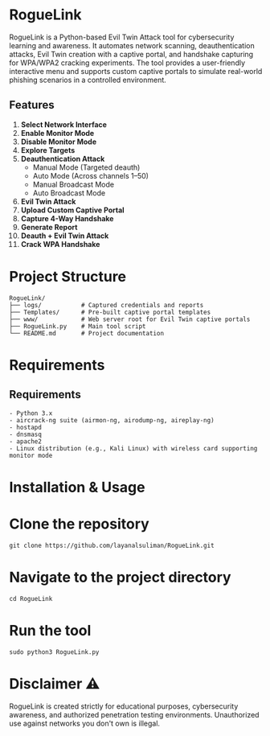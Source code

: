 
# RogueLink

RogueLink is a Python-based Evil Twin Attack tool for cybersecurity learning and awareness.
It automates network scanning, deauthentication attacks, Evil Twin creation with a captive portal, and handshake capturing for WPA/WPA2 cracking experiments.
The tool provides a user-friendly interactive menu and supports custom captive portals to simulate real-world phishing scenarios in a controlled environment.

## Features

1. **Select Network Interface**  
2. **Enable Monitor Mode**  
3. **Disable Monitor Mode**  
4. **Explore Targets**  
5. **Deauthentication Attack**  
   - Manual Mode (Targeted deauth)  
   - Auto Mode (Across channels 1–50)  
   - Manual Broadcast Mode  
   - Auto Broadcast Mode  
6. **Evil Twin Attack**  
7. **Upload Custom Captive Portal**  
8. **Capture 4-Way Handshake**  
9. **Generate Report**  
10. **Deauth + Evil Twin Attack**  
11. **Crack WPA Handshake**


# Project Structure 

```
RogueLink/
├── logs/           # Captured credentials and reports
├── Templates/      # Pre-built captive portal templates
├── www/            # Web server root for Evil Twin captive portals
├── RogueLink.py    # Main tool script
└── README.md       # Project documentation
```

# Requirements

## Requirements
```
- Python 3.x
- aircrack-ng suite (airmon-ng, airodump-ng, aireplay-ng)
- hostapd
- dnsmasq
- apache2
- Linux distribution (e.g., Kali Linux) with wireless card supporting monitor mode
```

# Installation & Usage

# Clone the repository
```
git clone https://github.com/layanalsuliman/RogueLink.git
```
# Navigate to the project directory
```
cd RogueLink
```
# Run the tool
```
sudo python3 RogueLink.py
```
# Disclaimer ⚠️

RogueLink is created strictly for educational purposes, cybersecurity awareness, and authorized penetration testing environments.
Unauthorized use against networks you don't own is illegal.






